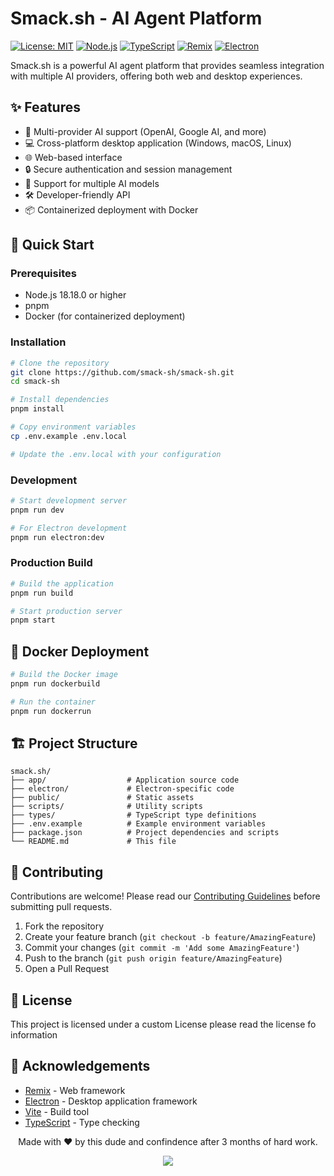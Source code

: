 # Smack.sh - AI Agent Platform

[![License: MIT](https://img.shields.io/badge/License-MIT-yellow.svg)](https://opensource.org/licenses/MIT)
[![Node.js](https://img.shields.io/badge/node-%3E%3D18.18.0-brightgreen)](https://nodejs.org/)
[![TypeScript](https://img.shields.io/badge/TypeScript-4.9.5-blue.svg)](https://www.typescriptlang.org/)
[![Remix](https://img.shields.io/badge/Remix-2.0.1-000000.svg)](https://remix.run/)
[![Electron](https://img.shields.io/badge/Electron-27.1.3-47848F.svg)](https://www.electronjs.org/)

Smack.sh is a powerful AI agent platform that provides seamless integration with multiple AI providers, offering both web and desktop experiences.

## ✨ Features

- 🚀 Multi-provider AI support (OpenAI, Google AI, and more)
- 💻 Cross-platform desktop application (Windows, macOS, Linux)
- 🌐 Web-based interface
- 🔒 Secure authentication and session management
- 🧠 Support for multiple AI models
- 🛠️ Developer-friendly API
- 📦 Containerized deployment with Docker

## 🚀 Quick Start

### Prerequisites

- Node.js 18.18.0 or higher
- pnpm
- Docker (for containerized deployment)

### Installation

```bash
# Clone the repository
git clone https://github.com/smack-sh/smack-sh.git
cd smack-sh

# Install dependencies
pnpm install

# Copy environment variables
cp .env.example .env.local

# Update the .env.local with your configuration
```

### Development

```bash
# Start development server
pnpm run dev

# For Electron development
pnpm run electron:dev
```

### Production Build

```bash
# Build the application
pnpm run build

# Start production server
pnpm start
```

## 🐳 Docker Deployment

```bash
# Build the Docker image
pnpm run dockerbuild

# Run the container
pnpm run dockerrun
```

## 🏗️ Project Structure

```
smack.sh/
├── app/                  # Application source code
├── electron/             # Electron-specific code
├── public/               # Static assets
├── scripts/              # Utility scripts
├── types/                # TypeScript type definitions
├── .env.example          # Example environment variables
├── package.json          # Project dependencies and scripts
└── README.md             # This file
```

## 🤝 Contributing

Contributions are welcome! Please read our [Contributing Guidelines](CONTRIBUTING.md) before submitting pull requests.

1. Fork the repository
2. Create your feature branch (`git checkout -b feature/AmazingFeature`)
3. Commit your changes (`git commit -m 'Add some AmazingFeature'`)
4. Push to the branch (`git push origin feature/AmazingFeature`)
5. Open a Pull Request

## 📄 License

This project is licensed under a custom License please read the license fo information

## 🙏 Acknowledgements

- [Remix](https://remix.run/) - Web framework
- [Electron](https://www.electronjs.org/) - Desktop application framework
- [Vite](https://vitejs.dev/) - Build tool
- [TypeScript](https://www.typescriptlang.org/) - Type checking


<div align="center">
Made with ❤️ by this dude and confindence after 3 months of hard work.

  ![](https://github.com/user-attachments/assets/253449dc-0973-4ef2-acdb-c30f1194b463)

</div>

<div align="center>
  <h2>
  please report any bugs and if you make an alternitave to this app please let me know and if you wanna make it better you can reach me out at mahirusus@Gmail.com
  </h2>
  </div>
